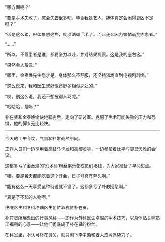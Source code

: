 “哪方面呢？”

“要是手术失败了，您会失去很多吧。毕竟我是艺人，媒体肯定会闹得更凶不是吗？”

“话是这么说，但如果想这些，就没法做手术了。而且还会因为害怕而挑拣患者。”

“……”

“所以，不管患者是谁，都要全力以赴，并对结果负责。这是我的座右铭。”

“果然令人敬佩。”

“哪里，金泰焕先生您才是。身体那么不舒服，还坚持演戏直到电视剧剧终。”

“这么说来，我和医生您好像还挺多相似之处的。”

“哎，别这么说。我还不想被别人骂呢。”

“哈哈哈，是吗？”

朴在贤和金泰焕愉快地聊完后，走向了研讨室。克服了手术可能失败的压力和恐惧，他的脚步无比轻快。

* * *

今天的上午会议，气氛和往常截然不同。

工作人员们一边享用着高级马卡龙和高级咖啡，一边参加着比平时更显优雅的会议。

这都多亏了金泰焕的‘幻术师’粉丝俱乐部成员们凑钱，为大家准备了早间甜点。

“哇，要是每天都能吃着这个开会，日子可真有奔头啊。”

“能有这么一天享受这种待遇就不错了。这都多亏了朴教授您啊。”

“真是了不起的人物啊。”

住院医生和专科培训医生们忙着称赞朴在贤。

朴在贤所展现出的行事风格——即作为外科医生卓越的手术技巧，以及体贴关照员工福利的心意——让他们彻底成了朴在贤的粉丝。

在科室里，不认可朴在贤的，就只剩下李中勋和姜大成两派势力了。
